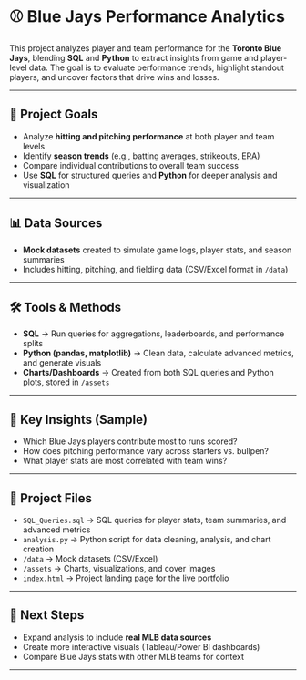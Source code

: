 # ⚾ Blue Jays Performance Analytics  

This project analyzes player and team performance for the **Toronto Blue Jays**, blending **SQL** and **Python** to extract insights from game and player-level data. The goal is to evaluate performance trends, highlight standout players, and uncover factors that drive wins and losses.  

---

## 🎯 Project Goals  
- Analyze **hitting and pitching performance** at both player and team levels  
- Identify **season trends** (e.g., batting averages, strikeouts, ERA)  
- Compare individual contributions to overall team success  
- Use **SQL** for structured queries and **Python** for deeper analysis and visualization  

---

## 📊 Data Sources  
- **Mock datasets** created to simulate game logs, player stats, and season summaries  
- Includes hitting, pitching, and fielding data (CSV/Excel format in `/data`)  

---

## 🛠 Tools & Methods  
- **SQL** → Run queries for aggregations, leaderboards, and performance splits  
- **Python (pandas, matplotlib)** → Clean data, calculate advanced metrics, and generate visuals  
- **Charts/Dashboards** → Created from both SQL queries and Python plots, stored in `/assets`  

---

## 🔑 Key Insights (Sample)  
- Which Blue Jays players contribute most to runs scored?  
- How does pitching performance vary across starters vs. bullpen?  
- What player stats are most correlated with team wins?  

---

## 📂 Project Files  
- `SQL_Queries.sql` → SQL queries for player stats, team summaries, and advanced metrics  
- `analysis.py` → Python script for data cleaning, analysis, and chart creation  
- `/data` → Mock datasets (CSV/Excel)  
- `/assets` → Charts, visualizations, and cover images  
- `index.html` → Project landing page for the live portfolio  

---

## 🚀 Next Steps  
- Expand analysis to include **real MLB data sources**  
- Create more interactive visuals (Tableau/Power BI dashboards)  
- Compare Blue Jays stats with other MLB teams for context  

---
